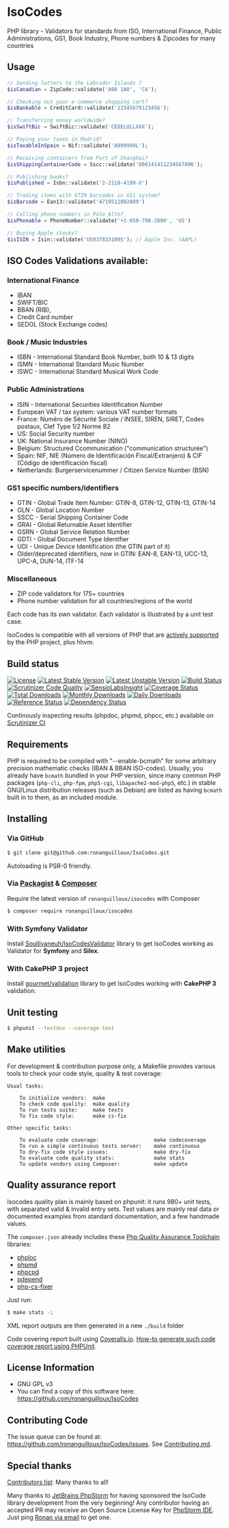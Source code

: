# IsoCodes

PHP library - Validators for standards from ISO, International Finance, Public Administrations, GS1, Book Industry, Phone numbers & Zipcodes for many countries

## Usage

```php
// Sending letters to the Labrador Islands ?
$isCanadian = ZipCode::validate('A0A 1A0', 'CA');

// Checking out your e-commerce shopping cart?
$isBankable = CreditCard::validate('12345679123456');

// Transferring money worldwide?
$isSwiftBic = SwiftBic::validate('CEDELULLXXX');

// Paying your taxes in Madrid?
$isTaxableInSpain = Nif::validate('A999999L');

// Receiving containers from Port of Shanghai?
$isShippingContainerCode = Sscc::validate('806141411234567896');

// Publishing books?
$isPublished = Isbn::validate('2-2110-4199-X')

// Trading items with GTIN barcodes in GS1 system? 
$isBarcode = Ean13::validate('4719512002889')

// Calling phone numbers in Palo Alto?
$isPhonable = PhoneNumber::validate('+1-650-798-2800', 'US')

// Buying Apple stocks?
$isISIN = Isin::validate('US0378331005'); // Apple Inc. (AAPL)
```


## ISO Codes Validations available:

### International Finance

* IBAN
* SWIFT/BIC
* BBAN (RIB),
* Credit Card number
* SEDOL (Stock Exchange codes)

### Book / Music Industries

* ISBN - International Standard Book Number, both 10 & 13 digits
* ISMN - International Standard Music Number 
* ISWC - International Standard Musical Work Code

### Public Administrations

* ISIN - International Securities Identification Number
* European VAT / tax system: various VAT number formats
* France: Numéro de Sécurité Sociale / INSEE, SIREN, SIRET, Codes postaux, Clef Type 1/2 Norme B2
* US: Social Security number
* UK: National Insurance Number (NINO)
* Belgium: Structured Ccommunication ("communication structurée")
* Spain: NIF, NIE (Número de Identificación Fiscal/Extranjero) & CIF (Código de identificación fiscal)
* Netherlands: Burgerservicenummer / Citizen Service Number (BSN)

### GS1 specific numbers/identifiers

* GTIN - Global Trade Item Number: GTIN-8, GTIN-12, GTIN-13, GTIN-14
* GLN - Global Location Number
* SSCC - Serial Shipping Container Code
* GRAI - Global Returnable Asset Identifier
* GSRN - Global Service Relation Number
* GDTI - Global Document Type Identifier
* UDI - Unique Device Identification (the GTIN part of it)
* Older/deprecated identifiers, now in GTIN: EAN-8, EAN-13, UCC-13, UPC-A, DUN-14, ITF-14

### Miscellaneous

* ZIP code validators for 175+ countries
* Phone number validation for all countries/regions of the world

Each code has its own validator.
Each validator is illustrated by a unit test case.

IsoCodes is compatible with all versions of PHP that are [actively supported](http://php.net/supported-versions.php) by the PHP project, plus hhvm.


## Build status


[![License](https://poser.pugx.org/ronanguilloux/isocodes/license.svg)](https://packagist.org/packages/ronanguilloux/isocodes)
[![Latest Stable Version](https://poser.pugx.org/ronanguilloux/isocodes/v/stable.svg)](https://packagist.org/packages/ronanguilloux/isocodes)
[![Latest Unstable Version](https://poser.pugx.org/ronanguilloux/isocodes/v/unstable.svg)](https://packagist.org/packages/ronanguilloux/isocodes)
[![Build Status](https://secure.travis-ci.org/ronanguilloux/IsoCodes.png?branch=master)](http://travis-ci.org/ronanguilloux/IsoCodes)
[![Scrutinizer Code Quality](https://scrutinizer-ci.com/g/ronanguilloux/IsoCodes/badges/quality-score.png?b=master)](https://scrutinizer-ci.com/g/ronanguilloux/IsoCodes/?branch=master)
[![SensioLabsInsight](https://insight.sensiolabs.com/projects/fde42adb-344d-4055-b78d-20b598040ac8/mini.png)](https://insight.sensiolabs.com/projects/fde42adb-344d-4055-b78d-20b598040ac8)
[![Coverage Status](https://coveralls.io/repos/ronanguilloux/IsoCodes/badge.svg?branch=master)](https://coveralls.io/r/ronanguilloux/IsoCodes?branch=master)
[![Total Downloads](https://poser.pugx.org/ronanguilloux/isocodes/downloads)](https://packagist.org/packages/ronanguilloux/isocodes)
[![Monthly Downloads](https://poser.pugx.org/ronanguilloux/isocodes/d/monthly.png)](https://packagist.org/packages/ronanguilloux/isocodes)
[![Daily Downloads](https://poser.pugx.org/ronanguilloux/isocodes/d/daily.png)](https://packagist.org/packages/ronanguilloux/isocodes)
[![Reference Status](https://www.versioneye.com/php/ronanguilloux:isocodes/reference_badge.svg?style=flat)](https://www.versioneye.com/php/ronanguilloux:isocodes/references)
[![Dependency Status](https://www.versioneye.com/user/projects/568018dfeb4f47003c0000ef/badge.svg?style=flat)](https://www.versioneye.com/user/projects/568018dfeb4f47003c0000ef)


Continously inspecting results (phpdoc, phpmd, phpcc, etc.) available on [Scrutinizer CI](https://scrutinizer-ci.com/g/ronanguilloux/IsoCodes/inspections)


## Requirements

PHP is required to be compiled with "--enable-bcmath" for some arbitrary precision mathematic checks (IBAN & BBAN ISO-codes).
Usually, you already have `bcmath` bundled in your PHP version, since many common PHP packages (`php-cli`, `php-fpm`, `php5-cgi`, `libapache2-mod-php5`, etc.) in stable GNU/Linux distribution releases (such as Debian) are listed as having `bcmath` built in to them, as an included module.


## Installing

### Via GitHub

```bash
$ git clone git@github.com:ronanguilloux/IsoCodes.git
```

Autoloading is PSR-0 friendly.

### Via [Packagist](https://packagist.org/packages/ronanguilloux/isocodes) & [Composer](https://getcomposer.org/doc/00-intro.md)

Require the latest version of `ronanguilloux/isocodes` with Composer

```bash
$ composer require ronanguilloux/isocodes
```

### With Symfony Validator

Install [Soullivaneuh/IsoCodesValidator](https://github.com/Soullivaneuh/IsoCodesValidator) library
to get IsoCodes working as Validator for **Symfony** and **Silex**.

### With CakePHP 3 project

Install [gourmet/validation](https://github.com/gourmet/validation) library
to get IsoCodes working with **CakePHP 3** validation.


## Unit testing

```bash
$ phpunit --testdox --coverage-text
```


## Make utilities

For development & contribution purpose only,
a Makefile provides various tools to check your code style, quality & test coverage:

```
Usual tasks:

	To initialize vendors:  make
	To check code quality:	make quality
	To run tests suite:	    make tests
	To fix code style:	    make cs-fix

Other specific tasks:

	To evaluate code coverage:			        make codecoverage
	To run a simple continuous tests server:	make continuous
	To dry-fix code style issues:			    make dry-fix
	To evaluate code quality stats:			    make stats
	To update vendors using Composer:		    make update
```


## Quality assurance report

Isocodes quality plan is mainly based on phpunit: it runs 980+ unit tests,
with separated valid & invalid entry sets.
Test values are mainly real data or documented examples from standard documentation, and a few handmade values.

The `composer.json` already includes these  [Php Quality Assurance Toolchain](http://phpqatools.org) libraries:

* [phploc](https://github.com/sebastianbergmann/phploc)
* [phpmd](https://github.com/phpmd/phpmd)
* [phpcpd](https://github.com/sebastianbergmann/phpcpd)
* [pdepend](https://github.com/pdepend/pdepend)
* [php-cs-fixer](https://github.com/FriendsOfPHP/PHP-CS-Fixer)

Just run:

```bash
$ make stats -i
```

XML report outputs are then generated in a new `./build` folder

Code covering report built using [Coveralls.io](https://coveralls.io/r/ronanguilloux/IsoCodes).
[How-to generate such code coverage report using PHPUnit](https://github.com/satooshi/php-coveralls/blob/master/README.md).


## License Information

* GNU GPL v3
* You can find a copy of this software here: https://github.com/ronanguilloux/IsoCodes


## Contributing Code

The issue queue can be found at: https://github.com/ronanguilloux/IsoCodes/issues. 
See [Contributing.md](Contributing.md).


## Special thanks

[Contributors list](https://github.com/ronanguilloux/IsoCodes/graphs/contributors): Many thanks to all!

Many thanks to [JetBrains PhpStorm](http://www.jetbrains.com/phpstorm/) for having sponsored the IsoCode library development from the very beginning! Any contributor having an accepted PR may receive an Open Source License Key for [PhpStorm IDE](http://www.jetbrains.com/phpstorm/download/). Just ping [Ronan via email](mailto:ronan.guilloux@gmail.com) to get one.
